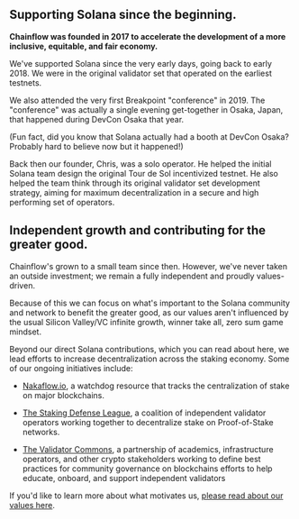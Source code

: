 ## Supporting Solana since the beginning.

**Chainflow was founded in 2017 to accelerate the development of a more inclusive, equitable, and fair economy.**

We've supported Solana since the very early days, going back to early 2018.
We were in the original validator set that operated on the earliest testnets.

We also attended the very first Breakpoint "conference" in 2019. The
"conference" was actually a single evening get-together in Osaka, Japan,
that happened during DevCon Osaka that year.

(Fun fact, did you know that Solana actually had a booth at DevCon Osaka?
Probably hard to believe now but it happened!)

Back then our founder, Chris, was a solo operator. He helped the initial
Solana team design the original Tour de Sol incentivized testnet. He also
helped the team think through its original validator set development
strategy, aiming for maximum decentralization in a secure and high
performing set of operators.

## Independent growth and contributing for the greater good.

Chainflow's grown to a small team since then. However, we've never taken
an outside investment; we remain a fully independent and proudly
values-driven.

Because of this we can focus on what's important to the Solana community and
network to benefit the greater good, as our values aren't influenced by the
usual Silicon Valley/VC infinite growth, winner take all, zero sum game mindset.

Beyond our direct Solana contributions, which you can read about here, we lead
efforts to increase decentralization across the staking economy. Some of our
ongoing initiatives include:

- [Nakaflow.io](https://nakaflow.io/), a watchdog resource that tracks the centralization of stake
  on major blockchains.

- [The Staking Defense League](https://stakingdefense.org/), a coalition of independent validator operators
  working together to decentralize stake on Proof-of-Stake networks.

- [The Validator Commons](https://validatorcommons.org/), a partnership of academics, infrastructure operators,
  and other crypto stakeholders working to define best practices for community
  governance on blockchains efforts to help educate, onboard, and support independent
  validators

If you'd like to learn more about what motivates us, [please read about our
values here](/values).
